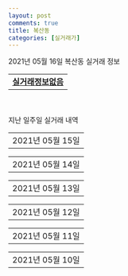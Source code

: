 ```yaml
---
layout: post
comments: true
title: 복산동
categories: [실거래가]
---
```


2021년 05월 16일 복산동 실거래 정보

<table>
  <tr>
    <td colspan="4" style="font-weight: bold;"><a href="https://search.naver.com/search.naver?query=실거래정보없음">실거래정보없음</a></td>
  </tr>
    
</table>
    
<div style="margin-top: 50px; margin-bottom: 13px">지난 일주일 실거래 내역</div>

  <table style="width: 100%; margin-bottom: 1px">
      <tr class="header">
        <td>2021년 05월 15일</td>
      </tr>
      <tr class="child" style="display: none">
        <td>
            
        <table>
          <tr>
            <td colspan="4" style="font-weight: bold;"><a href="https://search.naver.com/search.naver?query=번영로 센트리지">번영로 센트리지</a></td>
          </tr>

          <tr>
            <td>전매</td>
            <td>22층</td>
            <td>84.926㎡</td>
            <td>계약일 2021-04-25</td>
          </tr>
          <tr>
            <td colspan="4">73,840</td>
          </tr>
    
          <tr>
            <td>전매</td>
            <td>10층</td>
            <td>84.926㎡</td>
            <td>계약일 2021-05-05</td>
          </tr>
          <tr>
            <td colspan="4">73,195</td>
          </tr>
    
          <tr>
            <td>전매</td>
            <td>11층</td>
            <td>84.926㎡</td>
            <td>계약일 2021-04-27</td>
          </tr>
          <tr>
            <td colspan="4">72,558</td>
          </tr>
    
          <tr>
            <td>전매</td>
            <td>18층</td>
            <td>84.971㎡</td>
            <td>계약일 2021-05-12</td>
          </tr>
          <tr>
            <td colspan="4">70,698</td>
          </tr>
    
          <tr>
            <td>전매</td>
            <td>5층</td>
            <td>75.974㎡</td>
            <td>계약일 2021-04-16</td>
          </tr>
          <tr>
            <td colspan="4">59,187</td>
          </tr>
    
        </table>
    
        </td>
      </tr>
  </table>
    
  <table style="width: 100%; margin-bottom: 1px">
      <tr class="header">
        <td>2021년 05월 14일</td>
      </tr>
      <tr class="child" style="display: none">
        <td>
            
        <table>
          <tr>
            <td colspan="4" style="font-weight: bold;"><a href="https://search.naver.com/search.naver?query=번영로 서한이다음 1단지">번영로 서한이다음 1단지</a></td>
          </tr>

          <tr>
            <td>월세</td>
            <td>4층</td>
            <td>84.9137㎡</td>
            <td>계약일 2021-04-10</td>
          </tr>
          <tr>
            <td colspan="4">85 (15,000)</td>
          </tr>
    
        </table>
        <table style="margin-top: 5px">
          <tr>
            <td colspan="4" style="font-weight: bold;"><a href="https://search.naver.com/search.naver?query=번영로 센트리지">번영로 센트리지</a></td>
          </tr>
    
          <tr>
            <td>전매</td>
            <td>15층</td>
            <td>84.986㎡</td>
            <td>계약일 2021-04-28</td>
          </tr>
          <tr>
            <td colspan="4">74,948</td>
          </tr>
    
          <tr>
            <td>전매</td>
            <td>7층</td>
            <td>84.933㎡</td>
            <td>계약일 2021-05-10</td>
          </tr>
          <tr>
            <td colspan="4">71,838</td>
          </tr>
    
          <tr>
            <td>전매</td>
            <td>1층</td>
            <td>84.933㎡</td>
            <td>계약일 2021-05-07</td>
          </tr>
          <tr>
            <td colspan="4">65,443</td>
          </tr>
    
          <tr>
            <td>전매</td>
            <td>14층</td>
            <td>75.974㎡</td>
            <td>계약일 2021-04-23</td>
          </tr>
          <tr>
            <td colspan="4">62,641</td>
          </tr>
    
          <tr>
            <td>전매</td>
            <td>12층</td>
            <td>75.94㎡</td>
            <td>계약일 2021-05-05</td>
          </tr>
          <tr>
            <td colspan="4">55,290</td>
          </tr>
    
          <tr>
            <td>전매</td>
            <td>18층</td>
            <td>59.865㎡</td>
            <td>계약일 2021-05-08</td>
          </tr>
          <tr>
            <td colspan="4">53,364</td>
          </tr>
    
        </table>
    
        </td>
      </tr>
  </table>
    
  <table style="width: 100%; margin-bottom: 1px">
      <tr class="header">
        <td>2021년 05월 13일</td>
      </tr>
      <tr class="child" style="display: none">
        <td>
            
        <table>
          <tr>
            <td colspan="4" style="font-weight: bold;"><a href="https://search.naver.com/search.naver?query=번영로 센트리지">번영로 센트리지</a></td>
          </tr>

          <tr>
            <td>전매</td>
            <td>9층</td>
            <td>84.962㎡</td>
            <td>계약일 2021-04-16</td>
          </tr>
          <tr>
            <td colspan="4">75,153</td>
          </tr>
    
          <tr>
            <td>전매</td>
            <td>2층</td>
            <td>84.971㎡</td>
            <td>계약일 2021-05-12</td>
          </tr>
          <tr>
            <td colspan="4">67,263</td>
          </tr>
    
          <tr>
            <td>전매</td>
            <td>21층</td>
            <td>75.916㎡</td>
            <td>계약일 2021-04-24</td>
          </tr>
          <tr>
            <td colspan="4">63,599</td>
          </tr>
    
          <tr>
            <td>전매</td>
            <td>12층</td>
            <td>59.865㎡</td>
            <td>계약일 2021-05-08</td>
          </tr>
          <tr>
            <td colspan="4">50,918</td>
          </tr>
    
        </table>
    
        </td>
      </tr>
  </table>
    
  <table style="width: 100%; margin-bottom: 1px">
      <tr class="header">
        <td>2021년 05월 12일</td>
      </tr>
      <tr class="child" style="display: none">
        <td>
            
        <table>
          <tr>
            <td colspan="4" style="font-weight: bold;"><a href="https://search.naver.com/search.naver?query=동덕현대(320)">동덕현대(320)</a></td>
          </tr>

          <tr>
            <td>매매</td>
            <td>9층</td>
            <td>84.9775㎡</td>
            <td>계약일 2021-04-19</td>
          </tr>
          <tr>
            <td colspan="4">21,400<br>기존최고가 21,400</td>
          </tr>
    
        </table>
        <table style="margin-top: 5px">
          <tr>
            <td colspan="4" style="font-weight: bold;"><a href="https://search.naver.com/search.naver?query=번영로 센트리지">번영로 센트리지</a></td>
          </tr>
    
          <tr>
            <td>전매</td>
            <td>20층</td>
            <td>84.971㎡</td>
            <td>계약일 2021-04-28</td>
          </tr>
          <tr>
            <td colspan="4">73,371</td>
          </tr>
    
          <tr>
            <td>전매</td>
            <td>20층</td>
            <td>84.926㎡</td>
            <td>계약일 2021-04-28</td>
          </tr>
          <tr>
            <td colspan="4">72,542</td>
          </tr>
    
          <tr>
            <td>전매</td>
            <td>18층</td>
            <td>84.926㎡</td>
            <td>계약일 2021-05-02</td>
          </tr>
          <tr>
            <td colspan="4">72,490</td>
          </tr>
    
          <tr>
            <td>전매</td>
            <td>9층</td>
            <td>84.926㎡</td>
            <td>계약일 2021-05-03</td>
          </tr>
          <tr>
            <td colspan="4">72,210</td>
          </tr>
    
          <tr>
            <td>전매</td>
            <td>10층</td>
            <td>59.865㎡</td>
            <td>계약일 2021-05-08</td>
          </tr>
          <tr>
            <td colspan="4">48,308</td>
          </tr>
    
        </table>
    
        </td>
      </tr>
  </table>
    
  <table style="width: 100%; margin-bottom: 1px">
      <tr class="header">
        <td>2021년 05월 11일</td>
      </tr>
      <tr class="child" style="display: none">
        <td>
            
        <table>
          <tr>
            <td colspan="4" style="font-weight: bold;"><a href="https://search.naver.com/search.naver?query=번영로드림파크">번영로드림파크</a></td>
          </tr>

          <tr>
            <td>월세</td>
            <td>5층</td>
            <td>29.0604㎡</td>
            <td>계약일 2021-04-06</td>
          </tr>
          <tr>
            <td colspan="4">35 (2,000)</td>
          </tr>
    
        </table>
        <table style="margin-top: 5px">
          <tr>
            <td colspan="4" style="font-weight: bold;"><a href="https://search.naver.com/search.naver?query=번영로 센트리지">번영로 센트리지</a></td>
          </tr>
    
          <tr>
            <td>전매</td>
            <td>14층</td>
            <td>84.971㎡</td>
            <td>계약일 2021-05-07</td>
          </tr>
          <tr>
            <td colspan="4">71,595</td>
          </tr>
    
          <tr>
            <td>전매</td>
            <td>20층</td>
            <td>75.998㎡</td>
            <td>계약일 2021-05-08</td>
          </tr>
          <tr>
            <td colspan="4">63,868</td>
          </tr>
    
          <tr>
            <td>전매</td>
            <td>5층</td>
            <td>84.926㎡</td>
            <td>계약일 2021-04-20</td>
          </tr>
          <tr>
            <td colspan="4">59,130</td>
          </tr>
    
          <tr>
            <td>전매</td>
            <td>7층</td>
            <td>75.94㎡</td>
            <td>계약일 2021-05-07</td>
          </tr>
          <tr>
            <td colspan="4">57,699</td>
          </tr>
    
          <tr>
            <td>전매</td>
            <td>2층</td>
            <td>84.986㎡</td>
            <td>계약일 2021-05-06</td>
          </tr>
          <tr>
            <td colspan="4">55,200</td>
          </tr>
    
        </table>
    
        </td>
      </tr>
  </table>
    
  <table style="width: 100%; margin-bottom: 1px">
      <tr class="header">
        <td>2021년 05월 10일</td>
      </tr>
      <tr class="child" style="display: none">
        <td>
            
        <table>
          <tr>
            <td colspan="4" style="font-weight: bold;"><a href="https://search.naver.com/search.naver?query=실거래정보없음">실거래정보없음</a></td>
          </tr>

        </table>
    
        </td>
      </tr>
  </table>
    

